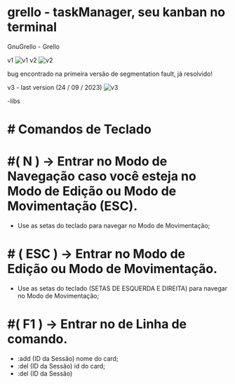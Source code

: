 # grello - taskManager, seu kanban no terminal

GnuGrello - Grello


v1
![v1](https://github.com/jaumdev1/taskManager/assets/56412536/6314f225-d6ec-4fe4-9d7d-9307b0b81800)
v2
![v2](https://github.com/jaumdev1/taskManager/assets/56412536/7a8b6a92-eec6-4f2d-b865-b090c5d8282b)

bug encontrado na primeira versão de segmentation fault, já resolvido!

v3 - last version (24 / 09 / 2023)
![v3](https://github.com/jaumdev1/taskManager/assets/56412536/864acd59-9a79-4450-9177-5621f99edd64)

-libs
<ncurses>
<cpp>


# # Comandos de Teclado

# #( N ) -> Entrar no Modo de Navegação caso você esteja no Modo de Edição ou Modo de Movimentação (ESC).
* Use as setas do teclado para navegar no Modo de Movimentação;
  
# # ( ESC ) -> Entrar no Modo de Edição ou Modo de Movimentação. 
* Use as setas do teclado (SETAS DE ESQUERDA E DIREITA) para navegar no Modo de Movimentação;

# #( F1 ) -> Entrar no de Linha de comando.
* :add (ID da Sessão) nome do card;
* :del (ID da Sessão) id do card;
* :del (ID da Sessão)
